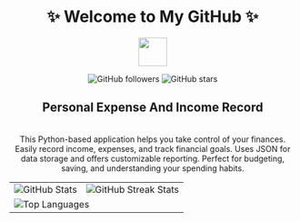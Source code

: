 
<div align="center">
  <h1>✨ Welcome to My GitHub ✨</h1>
  <img src="https://media.giphy.com/media/hvRJCLFzcasrR4ia7z/giphy.gif" width="50">

  <!-- Badges Section -->
  <p>
    <img alt="GitHub followers" src="https://img.shields.io/github/followers/Mademulla-Mahela?label=Followers&style=social">
    <img alt="GitHub stars" src="https://img.shields.io/github/stars/Mademulla-Mahela?label=Stars&style=social">
  </p>
  <p> <h2>Personal Expense And Income Record </h2><br>
This Python-based application helps you take control of your finances. Easily record income, expenses, and track financial goals. Uses JSON for data storage and offers customizable reporting. Perfect for budgeting, saving, and understanding your spending habits.</p>
  <!-- Stats Section -->
  <table>
    <tr>
      <td>
        <img src="https://github-readme-stats.vercel.app/api?username=Mademulla-Mahela&show_icons=true&theme=synthwave&count_private=true" alt="GitHub Stats">
      </td>
      <td>
        <img src="https://github-readme-streak-stats.herokuapp.com/?user=Mademulla-Mahela&theme=highcontrast" alt="GitHub Streak Stats">
      </td>
    </tr>
    <tr>
      <td colspan="2">
        <img src="https://github-readme-stats.vercel.app/api/top-langs/?username=Mademulla-Mahela&layout=compact&theme=synthwave" alt="Top Languages">
      </td>
    </tr>
  </table>



